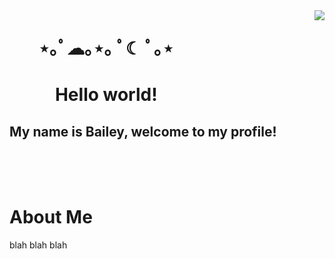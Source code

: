 <img align="right" src="https://custom-doodle.com/wp-content/uploads/doodle/bongo-cat-pixel/bongo-cat-pixel-doodle.gif">








# &nbsp;&nbsp;&nbsp;&nbsp;&nbsp;&nbsp;&nbsp;⋆｡ﾟ☁︎｡⋆｡ ﾟ☾ ﾟ｡⋆
# &nbsp;&nbsp;&nbsp;&nbsp;&nbsp;&nbsp;&nbsp;&nbsp;&nbsp;&nbsp;&nbsp;Hello world! 
## My name is Bailey, welcome to my profile! 

<br> <br> <br>

# About Me
blah blah blah
